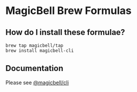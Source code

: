 # MagicBell Brew Formulas

## How do I install these formulae?

```shell
brew tap magicbell/tap
brew install magicbell-cli
```

## Documentation

Please see [@magicbell/cli](https://github.com/magicbell/magicbell-js/tree/main/packages/cli)
